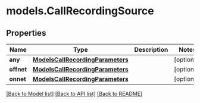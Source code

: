 # models.CallRecordingSource

## Properties
Name | Type | Description | Notes
------------ | ------------- | ------------- | -------------
**any** | [**ModelsCallRecordingParameters**](ModelsCallRecordingParameters.md) |  | [optional] 
**offnet** | [**ModelsCallRecordingParameters**](ModelsCallRecordingParameters.md) |  | [optional] 
**onnet** | [**ModelsCallRecordingParameters**](ModelsCallRecordingParameters.md) |  | [optional] 

[[Back to Model list]](../README.md#documentation-for-models) [[Back to API list]](../README.md#documentation-for-api-endpoints) [[Back to README]](../README.md)


